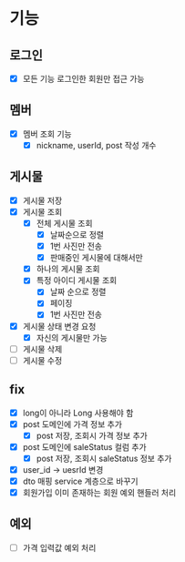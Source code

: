 # 기능
## 로그인
- [x] 모든 기능 로그인한 회원만 접근 가능

## 멤버
- [x] 멤버 조회 기능
  - [x] nickname, userId, post 작성 개수

## 게시물
- [x] 게시물 저장
- [x] 게시물 조회
  - [x] 전체 게시물 조회
    - [x] 날짜순으로 정렬
    - [x] 1번 사진만 전송
    - [x] 판매중인 게시물에 대해서만
  - [x] 하나의 게시물 조회
  - [x] 특정 아이디 게시물 조회
    - [x] 날짜 순으로 정렬
    - [x] 페이징
    - [x] 1번 사진만 전송
- [x] 게시물 상태 변경 요청
  - [x] 자신의 게시물만 가능
- [ ] 게시물 삭제
- [ ] 게시물 수정

## fix
- [x] long이 아니라 Long 사용해야 함
- [x] post 도메인에 가격 정보 추가
  - [x] post 저장, 조회시 가격 정보 추가
- [x] post 도메인에 saleStatus 컬럼 추가
  - [x] post 저장, 조회시 saleStatus 정보 추가
- [x] user_id -> uesrId 변경
- [x] dto 매핑 service 계층으로 바꾸기
- [x] 회원가입 이미 존재하는 회원 예외 핸들러 처리

## 예외
- [ ] 가격 입력값 예외 처리